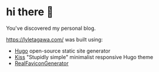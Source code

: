 # hi there :wave:

You've discovered my personal blog. 

<https://lyletagawa.com/> was built using:
* [Hugo](https://gohugo.io/) open-source static site generator
* [Kiss](https://themes.gohugo.io/kiss/) "Stupidly simple" minimalist responsive Hugo theme
* [RealFaviconGenerator](https://realfavicongenerator.net/)
